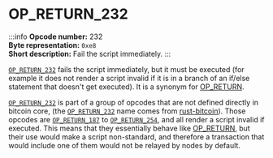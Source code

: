 # OP_RETURN_232
:::info
**Opcode number:** 232  
**Byte representation:** `0xe8`  
**Short description:** Fail the script immediately.
:::

[`OP_RETURN_232`](./OP_RETURN_232.md) fails the script immediately, but it must be executed (for example it does not render a script invalid if it is in a branch of an if/else statement that doesn't get executed). It is a synonym for [OP_RETURN](./OP_RETURN.md).

[`OP_RETURN_232`](./OP_RETURN_232.md) is part of a group of opcodes that are not defined directly in bitcoin core, (the [`OP_RETURN_232`](./OP_RETURN_232.md) name comes from [rust-bitcoin](https://docs.rs/bitcoin/latest/src/bitcoin/blockdata/opcodes.rs.html)). Those opcodes are [`OP_RETURN_187`](./OP_RETURN_187.md) to [`OP_RETURN_254`](./OP_RETURN_254.md), and all render a script invalid if executed. This means that they essentially behave like [OP_RETURN](./OP_RETURN.md), but their use would make a script non-standard, and therefore a transaction that would include one of them would not be relayed by nodes by default.
